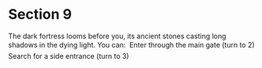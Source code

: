 # Section 9

The dark fortress looms before you, its ancient stones casting long shadows
in the dying light. You can:
 Enter through the main gate (turn to 2)
 Search for a side entrance (turn to 3)
